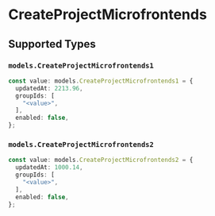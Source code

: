 # CreateProjectMicrofrontends


## Supported Types

### `models.CreateProjectMicrofrontends1`

```typescript
const value: models.CreateProjectMicrofrontends1 = {
  updatedAt: 2213.96,
  groupIds: [
    "<value>",
  ],
  enabled: false,
};
```

### `models.CreateProjectMicrofrontends2`

```typescript
const value: models.CreateProjectMicrofrontends2 = {
  updatedAt: 1000.14,
  groupIds: [
    "<value>",
  ],
  enabled: false,
};
```

